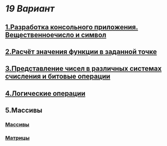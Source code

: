 # *19 Вариант*

## [1.Разработка консольного приложения. Вещественноечисло и символ](https://github.com/sskrolkina/ITMO_Programming_1_sem/blob/main/Task_1.c)

## [2.Расчёт значения функции в заданной точке](https://github.com/sskrolkina/ITMO_Programming_1_sem/blob/main/Task_2.c)

## [3.Представление чисел в различных системах счисления и битовые операции](https://github.com/sskrolkina/ITMO_Programming_1_sem/blob/main/Task_3.c)

## [4.Логические операции](https://github.com/sskrolkina/ITMO_Programming_1_sem/blob/main/Task_4.c)

## 5.Массивы

### [Массивы](https://github.com/sskrolkina/ITMO_Programming_1_sem/blob/main/Task_5/1.c)
### [Матрицы](https://github.com/sskrolkina/ITMO_Programming_1_sem/blob/main/Task_5/2.c)

